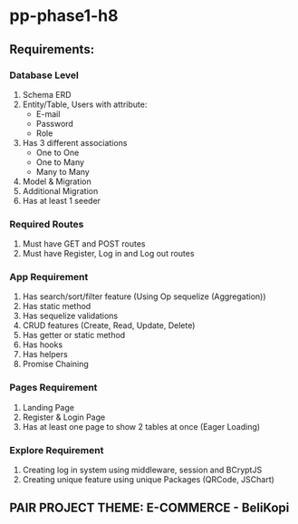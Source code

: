 # pp-phase1-h8

## Requirements:
### Database Level
1. Schema ERD
2. Entity/Table, Users with attribute:
    - E-mail
    - Password
    - Role
3. Has 3 different associations
    - One to One
    - One to Many
    - Many to Many
4. Model & Migration
5. Additional Migration
6. Has at least 1 seeder

### Required Routes
1. Must have GET and POST routes
2. Must have Register, Log in and Log out routes

### App Requirement
1. Has search/sort/filter feature (Using Op sequelize (Aggregation))
2. Has static method
3. Has sequelize validations
4. CRUD features (Create, Read, Update, Delete)
5. Has getter or static method
6. Has hooks
7. Has helpers
8. Promise Chaining

### Pages Requirement
1. Landing Page
2. Register & Login Page
3. Has at least one page to show 2 tables at once (Eager Loading)

### Explore Requirement
1. Creating log in system using middleware, session and BCryptJS
2. Creating unique feature using unique Packages (QRCode, JSChart)

## PAIR PROJECT THEME: E-COMMERCE - BeliKopi
